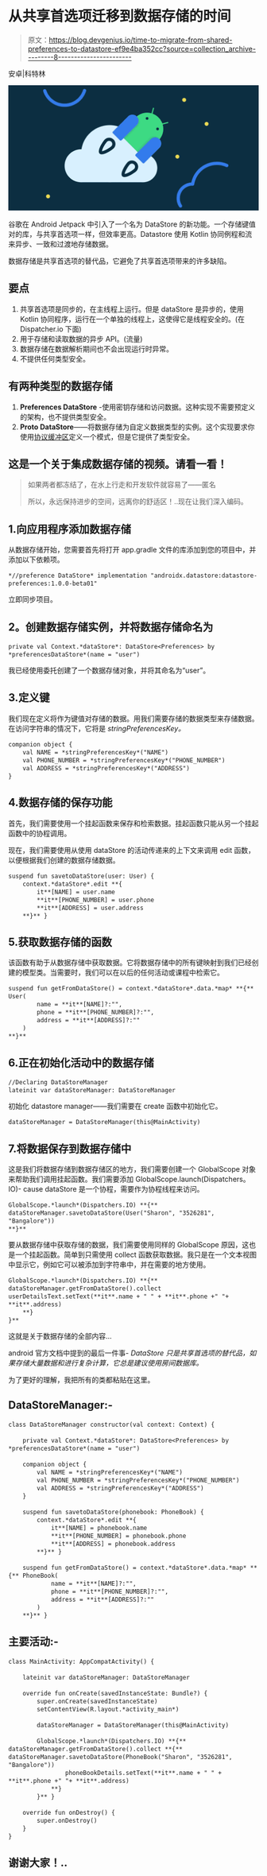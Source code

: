 # 从共享首选项迁移到数据存储的时间

> 原文：<https://blog.devgenius.io/time-to-migrate-from-shared-preferences-to-datastore-ef9e4ba352cc?source=collection_archive---------8----------------------->

安卓|科特林

![](img/3d4221d4433f71d2f77cd933da9d5b89.png)

谷歌在 Android Jetpack 中引入了一个名为 DataStore 的新功能。一个存储键值对的库，与共享首选项一样，但效率更高。Datastore 使用 Kotlin 协同例程和流来异步、一致和过渡地存储数据。

数据存储是共享首选项的替代品，它避免了共享首选项带来的许多缺陷。

## 要点

1.  共享首选项是同步的，在主线程上运行。但是 dataStore 是异步的，使用 Kotlin 协同程序，运行在一个单独的线程上，这使得它是线程安全的。(在 Dispatcher.io 下面)
2.  用于存储和读取数据的异步 API。(流量)
3.  数据存储在数据解析期间也不会出现运行时异常。
4.  不提供任何类型安全。

## 有两种类型的数据存储

1.  **Preferences DataStore** -使用密钥存储和访问数据。这种实现不需要预定义的架构，也不提供类型安全。
2.  **Proto DataStore**——将数据存储为自定义数据类型的实例。这个实现要求你使用[协议缓冲区](https://developers.google.com/protocol-buffers)定义一个模式，但是它提供了类型安全。

## 这是一个关于集成数据存储的视频。请看一看！

> 如果两者都冻结了，在水上行走和开发软件就容易了——匿名
> 
> 所以，永远保持进步的空间，远离你的舒适区！..现在让我们深入编码。

## 1.向应用程序添加数据存储

从数据存储开始，您需要首先将打开 app.gradle 文件的库添加到您的项目中，并添加以下依赖项。

```
*//preference DataStore* implementation "androidx.datastore:datastore-preferences:1.0.0-beta01"
```

立即同步项目。

## **2。创建数据存储实例，并将数据存储命名为**

```
private val Context.*dataStore*: DataStore<Preferences> by *preferencesDataStore*(name = "user")
```

我已经使用委托创建了一个数据存储对象，并将其命名为“user”。

## 3.定义键

我们现在定义将作为键值对存储的数据。用我们需要存储的数据类型来存储数据。在访问字符串的情况下，它将是 *stringPreferencesKey。*

```
companion object {
    val NAME = *stringPreferencesKey*("NAME")
    val PHONE_NUMBER = *stringPreferencesKey*("PHONE_NUMBER")
    val ADDRESS = *stringPreferencesKey*("ADDRESS")
}
```

## 4.数据存储的保存功能

首先，我们需要使用一个挂起函数来保存和检索数据。挂起函数只能从另一个挂起函数中的协程调用。

现在，我们需要使用从使用 dataStore 的活动传递来的上下文来调用 edit 函数，以便根据我们创建的数据存储数据。

```
suspend fun savetoDataStore(user: User) {
    context.*dataStore*.edit **{
        it**[NAME] = user.name
        **it**[PHONE_NUMBER] = user.phone
        **it**[ADDRESS] = user.address
    **}** }
```

## 5.获取数据存储的函数

该函数有助于从数据存储中获取数据。它将数据存储中的所有键映射到我们已经创建的模型类。当需要时，我们可以在以后的任何活动或课程中检索它。

```
suspend fun getFromDataStore() = context.*dataStore*.data.*map* **{** User(
        name = **it**[NAME]?:"",
        phone = **it**[PHONE_NUMBER]?:"",
        address = **it**[ADDRESS]?:""
    )
**}**
```

## 6.正在初始化活动中的数据存储

```
//Declaring DataStoreManager
lateinit var dataStoreManager: DataStoreManager
```

初始化 datastore manager——我们需要在 create 函数中初始化它。

```
dataStoreManager = DataStoreManager(this@MainActivity)
```

## 7.将数据保存到数据存储中

这是我们将数据存储到数据存储区的地方，我们需要创建一个 GlobalScope 对象来帮助我们调用挂起函数。我们需要添加 GlobalScope.launch(Dispatchers。IO)- cause dataStore 是一个协程，需要作为协程线程来访问。

```
GlobalScope.*launch*(Dispatchers.IO) **{** dataStoreManager.savetoDataStore(User("Sharon", "3526281", "Bangalore"))
**}**
```

要从数据存储中获取存储的数据，我们需要使用同样的 GlobalScope 原因，这也是一个挂起函数。简单到只需使用 collect 函数获取数据。我只是在一个文本视图中显示它，例如它可以被添加到字符串中，并在需要的地方使用。

```
GlobalScope.*launch*(Dispatchers.IO) **{** dataStoreManager.getFromDataStore().collect userDetailsText.setText(**it**.name + " " + **it**.phone +" "+ **it**.address)
    **}
}**
```

这就是关于数据存储的全部内容…

android 官方文档中提到的最后一件事- *DataStore 只是共享首选项的替代品，如果存储大量数据和进行复杂计算，它总是建议使用房间数据库。*

为了更好的理解，我把所有的类都粘贴在这里。

## DataStoreManager:-

```
class DataStoreManager constructor(val context: Context) {

    private val Context.*dataStore*: DataStore<Preferences> by *preferencesDataStore*(name = "user")

    companion object {
        val NAME = *stringPreferencesKey*("NAME")
        val PHONE_NUMBER = *stringPreferencesKey*("PHONE_NUMBER")
        val ADDRESS = *stringPreferencesKey*("ADDRESS")
    }

    suspend fun savetoDataStore(phonebook: PhoneBook) {
        context.*dataStore*.edit **{
            it**[NAME] = phonebook.name
            **it**[PHONE_NUMBER] = phonebook.phone
            **it**[ADDRESS] = phonebook.address
        **}** }

    suspend fun getFromDataStore() = context.*dataStore*.data.*map* **{** PhoneBook(
            name = **it**[NAME]?:"",
            phone = **it**[PHONE_NUMBER]?:"",
            address = **it**[ADDRESS]?:""
        )
    **}** }
```

## 主要活动:-

```
class MainActivity: AppCompatActivity() {

    lateinit var dataStoreManager: DataStoreManager

    override fun onCreate(savedInstanceState: Bundle?) {
        super.onCreate(savedInstanceState)
        setContentView(R.layout.*activity_main*)

        dataStoreManager = DataStoreManager(this@MainActivity)

        GlobalScope.*launch*(Dispatchers.IO) **{** dataStoreManager.getFromDataStore().collect **{** dataStoreManager.savetoDataStore(PhoneBook("Sharon", "3526281", "Bangalore"))
                phoneBookDetails.setText(**it**.name + " " + **it**.phone +" "+ **it**.address)
            **}
        }** }

    override fun onDestroy() {
        super.onDestroy()
    }
}
```

## 谢谢大家！..